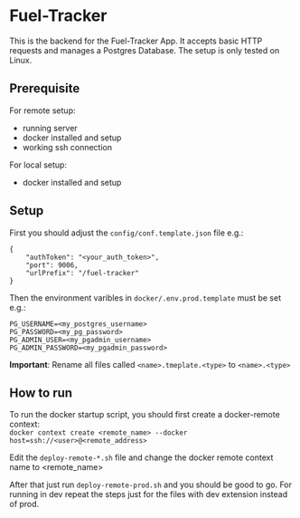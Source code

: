 # Fuel-Tracker
This is the backend for the Fuel-Tracker App. It accepts basic HTTP requests and manages a Postgres Database. The setup is only tested on Linux.
## Prerequisite
For remote setup:
* running server
* docker installed and setup
* working ssh connection

For local setup:
* docker installed and setup
## Setup
First you should adjust the `config/conf.template.json` file e.g.:
```
{
    "authToken": "<your_auth_token>",
    "port": 9006,
    "urlPrefix": "/fuel-tracker"
}
```

Then the environment varibles in `docker/.env.prod.template` must be set e.g.:
```
PG_USERNAME=<my_postgres_username>
PG_PASSWORD=<my_pg_password>
PG_ADMIN_USER=<my_pgadmin_username>
PG_ADMIN_PASSWORD=<my_pgadmin_password>
```
**Important**: Rename all files called `<name>.tmeplate.<type>` to `<name>.<type>`

## How to run
To run the docker startup script, you should first create a docker-remote context:<br>
`docker context create <remote_name> ‐‐docker host=ssh://<user>@<remote_address>`

Edit the `deploy-remote-*.sh` file and change the docker remote context name to <remote_name>

After that just run `deploy-remote-prod.sh` and you should be good to go.
For running in dev repeat the steps just for the files with dev extension instead of prod.
